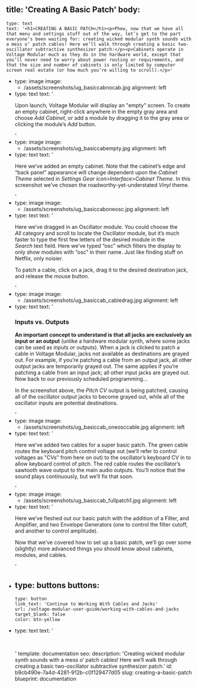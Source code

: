 title: 'Creating A Basic Patch'
body:
  -
    type: text
    text: '<h1>CREATING A BASIC PATCH</h1><p>Phew, now that we have all that menu and settings stuff out of the way, let’s get to the part everyone’s been waiting for: creating wicked modular synth sounds with a mess o’ patch cables! Here we’ll walk through creating a basic two-oscillator subtractive synthesizer patch:</p><p>Cabinets operate in Voltage Modular much as they do in the hardware world, except that you’ll never need to worry about power routing or requirements, and that the size and number of cabinets is only limited by computer screen real estate (or how much you’re willing to scroll).</p>'
  -
    type: image
    image:
      - /assets/screenshots/ug_basiccabnocab.jpg
    alignment: left
  -
    type: text
    text: '<p>Upon launch, Voltage Modular will display an "empty" screen. To create an empty cabinet, right-click anywhere in the empty gray area and choose <em>Add Cabinet</em>, or add a module by dragging it to the gray area or clicking the module’s <em>Add</em>&nbsp;button.</p>'
  -
    type: image
    image:
      - /assets/screenshots/ug_basiccabempty.jpg
    alignment: left
  -
    type: text
    text: '<p>Here we’ve added an empty cabinet. Note that the cabinet’s edge and “back panel” appearance will change dependent upon the <em>Cabinet Theme</em>&nbsp;selected in <em>Settings Gear icon&gt;Interface&gt;Cabinet Theme</em>. In this screenshot we’ve chosen the roadworthy-yet-understated <em>Vinyl</em>&nbsp;theme.</p>'
  -
    type: image
    image:
      - /assets/screenshots/ug_basiccaboneosc.jpg
    alignment: left
  -
    type: text
    text: '<p>Here we’ve dragged in an Oscillator module. You could choose the <em>All</em>&nbsp;category and scroll to locate the Oscillator module, but it’s much faster to type the first few letters of the desired module in the <em>Search</em>&nbsp;text field. Here we’ve typed “osc” which filters the display to only show modules with “osc” in their name. Just like finding stuff on Netflix, only noisier.</p><p>To patch a cable, click on a jack, drag it to the desired destination jack, and release the mouse button.</p>'
  -
    type: image
    image:
      - /assets/screenshots/ug_basiccab_cabledrag.jpg
    alignment: left
  -
    type: text
    text: '<h3>Inputs vs. Outputs</h3><p><strong>An important concept to understand is that all jacks are exclusively an input or an output</strong>&nbsp;(unlike a hardware modular synth, where some jacks can be used as inputs <em>or</em>&nbsp;outputs). When a jack is clicked to patch a cable in Voltage Modular, jacks not available as destinations are grayed out. For example, if you’re patching a cable from an output jack, all other output jacks are temporarily grayed out. The same applies if you’re patching a cable from an input jack; all other input jacks are grayed out. Now back to our previously scheduled programming...</p><p>In the screenshot above, the <em>Pitch CV</em>&nbsp;output is being patched, causing all of the oscillator output jacks to become grayed out, while all of the oscillator inputs are potential destinations.</p>'
  -
    type: image
    image:
      - /assets/screenshots/ug_basiccab_oneosccable.jpg
    alignment: left
  -
    type: text
    text: '<p>Here we’ve added two cables for a super basic patch. The green cable routes the keyboard pitch control voltage out (we’ll refer to control voltages as "CVs" from here on out) to the oscillator’s keyboard CV in to allow keyboard control of pitch. The red cable routes the oscillator’s sawtooth wave output to the main audio outputs. You’ll notice that the sound plays continuously, but we’ll fix that soon.</p>'
  -
    type: image
    image:
      - /assets/screenshots/ug_basiccab_fullpatch1.jpg
    alignment: left
  -
    type: text
    text: '<p>Here we’ve fleshed out our basic patch with the addition of a Filter, and Amplifier, and two Envelope Generators (one to control the filter cutoff, and another to control amplitude).</p><p>Now that we’ve covered how to set up a basic patch, we’ll go over some (slightly) more advanced things you should know about cabinets, modules, and cables.</p>'
  -
    type: buttons
    buttons:
      -
        type: button
        link_text: 'Continue to Working With Cables and Jacks'
        url: /voltage-modular-user-guide/working-with-cables-and-jacks
        target_blank: false
        color: btn-yellow
  -
    type: text
    text: '<p><br></p>'
template: documentation
seo:
  description: 'Creating wicked modular synth sounds with a mess o’ patch cables! Here we’ll walk through creating a basic two-oscillator subtractive synthesizer patch.'
id: b9cb490e-7a4d-4281-912b-c0f129477d05
slug: creating-a-basic-patch
blueprint: documentation
